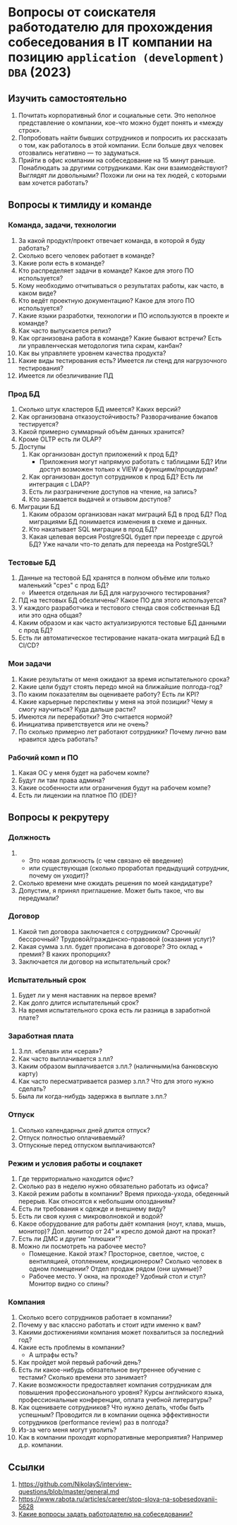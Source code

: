 # Вопросы от соискателя работодателю для прохождения собеседования в IT компании на позицию `application (development) DBA` (2023)

## Изучить самостоятельно 

1. Почитать корпоративный блог и социальные сети. 
   Это неполное представление о компании, кое-что можно будет понять и «между строк».
2. Попробовать найти бывших сотрудников и попросить их рассказать о том, как работалось в этой компании. 
   Если больше двух человек отозвались негативно — то задуматься.
3. Прийти в офис компании на собеседование на 15 минут раньше. Понаблюдать за другими сотрудниками. 
   Как они взаимодействуют? Выглядят ли довольными? Похожи ли они на тех людей, с которыми вам хочется работать?

## Вопросы к тимлиду и команде

### Команда, задачи, технологии
1. За какой продукт/проект отвечает команда, в которой я буду работать?
1. Сколько всего человек работает в команде?
1. Какие роли есть в команде?
1. Кто распределяет задачи в команде? Какое для этого ПО используется?
1. Кому необходимо отчитываться о результатах работы, как часто, в каком виде?
1. Кто ведёт проектную документацию? Какое для этого ПО используется?
1. Какие языки разработки, технологии и ПО используются в проекте и команде?
1. Как часто выпускается релиз?
1. Как организована работа в команде? Какие бывают встречи? Есть ли управленческая методология типа скрам, канбан?
1. Как вы управляете уровнем качества продукта?
1. Какие виды тестирования есть? Имеется ли стенд для нагрузочного тестирования?
1. Имеется ли обезличивание ПД 
  
### Прод БД
1. Сколько штук кластеров БД имеется? Каких версий?
1. Как организована отказоустойчивость? Разворачивание бэкапов тестируется?
1. Какой примерно суммарный объём данных хранится? 
1. Кроме OLTP есть ли OLAP?
1. Доступы 
   1. Как организован доступ приложений к прод БД?
      * Приложения могут напрямую работать с таблицами БД? Или доступ возможен только к VIEW и функциям/процедурам?
   1. Как организован доступ сотрудников к прод БД? Есть ли интеграция с LDAP?
   1. Есть ли разграничение доступов на чтение, на запись?
   1. Кто занимается выдачей и отзывом доступов? 
1. Миграции БД
   1. Каким образом организован накат миграций БД в прод БД? 
      Под миграциями БД понимается изменения в схеме и данных.
   1. Кто накатывает SQL миграции в прод БД?
   1. Какая целевая версия PostgreSQL будет при переезде с другой БД?
      Уже начали что-то делать для переезда на PostgreSQL? 

### Тестовые БД
1. Данные на тестовой БД хранятся в полном объёме или только маленький "срез" с прод БД?
   * Имеется отдельная ли БД для нагрузочного тестирования?
1. ПД на тестовых БД обезличены? Какое ПО для этого используется?
1. У каждого разработчика и тестового стенда своя собственная БД или это одна общая?
1. Каким образом и как часто актуализируются тестовые БД данными с прод БД?
1. Есть ли автоматическое тестирование наката-оката миграций БД в CI/CD? 

### Мои задачи
1. Какие результаты от меня ожидают за время испытательного срока?
1. Какие цели будут стоять передо мной на ближайшие полгода-год?
1. По каким показателям вы оцениваете работу? Есть ли KPI?
1. Какие карьерные перспективы у меня на этой позиции? Чему я смогу научиться? Куда дальше расти?
1. Имеются ли переработки? Это считается нормой?
1. Инициатива приветствуется или не очень? 
1. По сколько примерно лет работают сотрудники? Почему лично вам нравится здесь работать?

### Рабочий комп и ПО  
1. Какая ОС у меня будет на рабочем компе?
1. Будут ли там права админа?
1. Какие особенности или ограничения будут на рабочем компе?
1. Есть ли лицензии на платное ПО (IDE)?
 

## Вопросы к рекрутеру

### Должность

1. * Это новая должность (с чем связано её введение) 
   * или существующая (сколько проработал предыдущий сотрудник, почему он уходит)?
1. Сколько времени мне ожидать решения по моей кандидатуре? 
1. Допустим, я принял приглашение. Может быть такое, что вы передумали?

### Договор 
1. Какой тип договора заключается с сотрудником? 
   Срочный/бессрочный? Трудовой/гражданско-правовой (оказания услуг)?
1. Какая сумма з.пл. будет прописана в договоре? Это оклад + премия? В каких пропорциях?
1. Заключается ли договор на испытательный срок?

### Испытательный срок

1. Будет ли у меня наставник на первое время?
1. Как долго длится испытательный срок?
1. На время испытательного срока есть ли разница в заработной плате?


### Заработная плата

1. З.пл. «белая» или «серая»?
1. Как часто выплачивается з.пл?
1. Каким образом выплачивается з.пл.? (наличными/на банковскую карту)
1. Как часто пересматривается размер з.пл.? Что для этого нужно сделать?
1. Была ли когда-нибудь задержка в выплате з.пл.?

### Отпуск

1. Сколько календарных дней длится отпуск?
1. Отпуск полностью оплачиваемый?
1. Отпускные перед отпуском выплачиваются?

### Режим и условия работы и соцпакет

1. Где территориально находится офис?
1. Сколько раз в неделю нужно обязательно работать из офиса?
1. Какой режим работы в компании? Время прихода-ухода, обеденный перерыв. Как относятся к небольшим опозданиям?
1. Есть ли требования к одежде и внешнему виду?
1. Есть ли своя кухня c микроволновкой и водой?
1. Какое оборудование для работы даёт компания (ноут, клава, мышь, монитор)? Доп. монитор от 24" и кресло домой дают на прокат?
1. Есть ли ДМС и другие "плюшки"?
1. Можно ли посмотреть на рабочее место?
   * Помещение. Какой этаж? Просторное, светлое, чистое, с вентиляцией, отоплением, кондиционером? 
     Сколько человек в одном помещении? Отдел продаж рядом (они шумные)?
   * Рабочее место. У окна, на проходе? Удобный стол и стул? Монитор видно со спины?

### Компания

1. Сколько всего сотрудников работает в компании?
1. Почему у вас классно работать и стоит идти именно к вам?
1. Какими достижениями компания может похвалиться за последний год?
1. Какие есть проблемы в компании?
   * А штрафы есть?
1. Как пройдет мой первый рабочий день?
1. Есть ли какое-нибудь обязательное внутреннее обучение с тестами? Сколько времени это занимает?
1. Какие возможности предоставляет компания сотрудникам для повышения профессионального уровня?
   Курсы английского языка, профессиональные конференции, оплата учебной литературы?
1. Как оцениваете сотрудников? Что нужно делать, чтобы быть успешным?
   Проводится ли в компании оценка эффективности сотрудников (performance review) раз в полгода?
1. Из-за чего меня могут уволить?
1. Как в компании проходят корпоративные мероприятия? Например д.р. компании.

## Ссылки
1. https://github.com/NikolayS/interview-questions/blob/master/general.md
1. https://www.rabota.ru/articles/career/stop-slova-na-sobesedovanii-5628
1. [Какие вопросы задать работодателю на собеседовании?](https://habr.com/ru/post/655631/)
